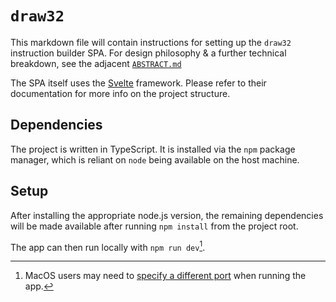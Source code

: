 # `draw32`

This markdown file will contain instructions for setting up the `draw32` instruction builder SPA.
For design philosophy & a further technical breakdown, see the adjacent [`ABSTRACT.md`](./ABSTRACT.md)

The SPA itself uses the [Svelte](https://svelte.dev/docs) framework. Please refer to their documentation for more info on the project structure.

## Dependencies

The project is written in TypeScript. It is installed via the `npm` package manager, which is reliant on `node` being available on the host machine.

## Setup
After installing the appropriate node.js version, the remaining dependencies will be made available after running `npm install` from the project root.

The app can then run locally with `npm run dev`[^1].

[^1]: MacOS users may need to [specify a different port](https://github.com/lukeed/sirv/issues/124) when running the app.

<!-- ## Usage -->

<!-- ## Testing -->

<!-- ## Contributing -->

